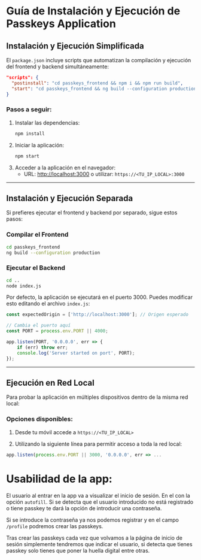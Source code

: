 # Guía de Instalación y Ejecución de Passkeys Application

## Instalación y Ejecución Simplificada

El `package.json` incluye scripts que automatizan la compilación y ejecución del frontend y backend simultáneamente:

```json
"scripts": {
  "postinstall": "cd passkeys_frontend && npm i && npm run build",
  "start": "cd passkeys_frontend && ng build --configuration production && cd .. && node index.js"
}
```

### Pasos a seguir:
1. Instalar las dependencias:
   ```bash
   npm install
   ```
2. Iniciar la aplicación:
   ```bash
   npm start
   ```
3. Acceder a la aplicación en el navegador:
   - URL: [http://localhost:3000](http://localhost:3000) o utilizar: `https://<TU_IP_LOCAL>:3000`

---

## Instalación y Ejecución Separada

Si prefieres ejecutar el frontend y backend por separado, sigue estos pasos:

### Compilar el Frontend
```bash
cd passkeys_frontend
ng build --configuration production
```

### Ejecutar el Backend
```bash
cd ..
node index.js
```

Por defecto, la aplicación se ejecutará en el puerto 3000. Puedes modificar esto editando el archivo `index.js`:

```javascript
const expectedOrigin = ['http://localhost:3000']; // Origen esperado

// Cambia el puerto aquí
const PORT = process.env.PORT || 4000;

app.listen(PORT, '0.0.0.0', err => {
    if (err) throw err;
    console.log('Server started on port', PORT);
});
```

---

## Ejecución en Red Local

Para probar la aplicación en múltiples dispositivos dentro de la misma red local:

### Opciones disponibles:

1. Desde tu móvil accede a `https://<TU_IP_LOCAL>`

2. Utilizando la siguiente línea para permitir acceso a toda la red local: 

```javascript
app.listen(process.env.PORT || 3000, '0.0.0.0', err => ...
```


# Usabilidad de la app: 
 
 El usuario al entrar en la app va a visualizar el inicio de sesión. En el con la opción `autofill`. Si se detecta que el usuario introducido no está registrado o tiene passkey te dará la opción de introducir una contraseña.

 Si se introduce la contraseña ya nos podemos registrar y en el campo `/profile` podremos crear las passkeys. 

 Tras crear las passkeys cada vez que volvamos a la página de inicio de sesión simplemente tendremos que indicar el usuario, si detecta que tienes passkey solo tienes que poner la huella digital entre otras. 

